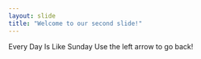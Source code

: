 ```yaml
---
layout: slide
title: "Welcome to our second slide!"
---
```

Every Day Is Like Sunday
Use the left arrow to go back!
